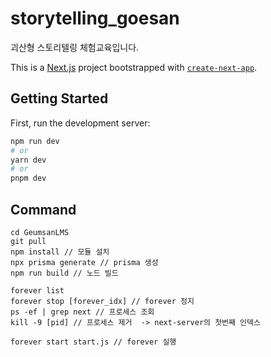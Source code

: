 # storytelling_goesan

괴산형 스토리텔링 체험교육입니다.

This is a [Next.js](https://nextjs.org/) project bootstrapped with [`create-next-app`](https://github.com/vercel/next.js/tree/canary/packages/create-next-app).

## Getting Started

First, run the development server:

```bash
npm run dev
# or
yarn dev
# or
pnpm dev
```

## Command

```
cd GeumsanLMS
git pull
npm install // 모듈 설치
npx prisma generate // prisma 생성
npm run build // 노드 빌드

forever list
forever stop [forever_idx] // forever 정지
ps -ef | grep next // 프로세스 조회
kill -9 [pid] // 프로세스 제거  -> next-server의 첫번째 인덱스

forever start start.js // forever 실행
```
